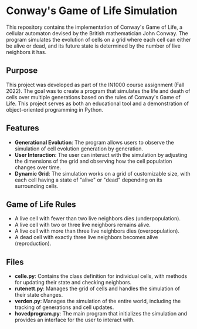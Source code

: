 # Conway's Game of Life Simulation

This repository contains the implementation of Conway's Game of Life, a cellular automaton devised by the British mathematician John Conway. The program simulates the evolution of cells on a grid where each cell can either be alive or dead, and its future state is determined by the number of live neighbors it has.

## Purpose
This project was developed as part of the IN1000 course assignment (Fall 2022). The goal was to create a program that simulates the life and death of cells over multiple generations based on the rules of Conway's Game of Life. This project serves as both an educational tool and a demonstration of object-oriented programming in Python.

## Features
- **Generational Evolution**: The program allows users to observe the simulation of cell evolution generation by generation.
- **User Interaction**: The user can interact with the simulation by adjusting the dimensions of the grid and observing how the cell population changes over time.
- **Dynamic Grid**: The simulation works on a grid of customizable size, with each cell having a state of "alive" or "dead" depending on its surrounding cells.

## Game of Life Rules
- A live cell with fewer than two live neighbors dies (underpopulation).
- A live cell with two or three live neighbors remains alive.
- A live cell with more than three live neighbors dies (overpopulation).
- A dead cell with exactly three live neighbors becomes alive (reproduction).

## Files
- **celle.py**: Contains the class definition for individual cells, with methods for updating their state and checking neighbors.
- **rutenett.py**: Manages the grid of cells and handles the simulation of their state changes.
- **verden.py**: Manages the simulation of the entire world, including the tracking of generations and cell updates.
- **hovedprogram.py**: The main program that initializes the simulation and provides an interface for the user to interact with.
